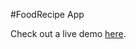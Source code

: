 #FoodRecipe App

Check out a live demo [here](https://food-recipe-app-git-main-vamsi-hanumantus-projects.vercel.app/).
